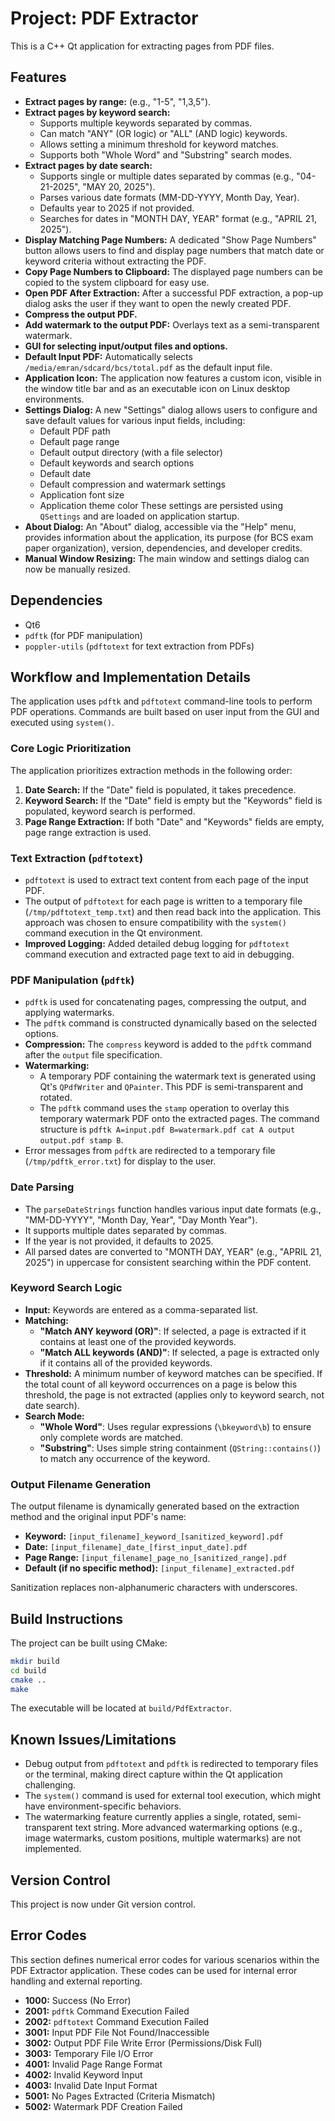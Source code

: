 # Project: PDF Extractor

This is a C++ Qt application for extracting pages from PDF files.

## Features

*   **Extract pages by range:** (e.g., "1-5", "1,3,5").
*   **Extract pages by keyword search:**
    *   Supports multiple keywords separated by commas.
    *   Can match "ANY" (OR logic) or "ALL" (AND logic) keywords.
    *   Allows setting a minimum threshold for keyword matches.
    *   Supports both "Whole Word" and "Substring" search modes.
*   **Extract pages by date search:**
    *   Supports single or multiple dates separated by commas (e.g., "04-21-2025", "MAY 20, 2025").
    *   Parses various date formats (MM-DD-YYYY, Month Day, Year).
    *   Defaults year to 2025 if not provided.
    *   Searches for dates in "MONTH DAY, YEAR" format (e.g., "APRIL 21, 2025").
*   **Display Matching Page Numbers:** A dedicated "Show Page Numbers" button allows users to find and display page numbers that match date or keyword criteria without extracting the PDF.
*   **Copy Page Numbers to Clipboard:** The displayed page numbers can be copied to the system clipboard for easy use.
*   **Open PDF After Extraction:** After a successful PDF extraction, a pop-up dialog asks the user if they want to open the newly created PDF.
*   **Compress the output PDF.**
*   **Add watermark to the output PDF:** Overlays text as a semi-transparent watermark.
*   **GUI for selecting input/output files and options.**
*   **Default Input PDF:** Automatically selects `/media/emran/sdcard/bcs/total.pdf` as the default input file.
*   **Application Icon:** The application now features a custom icon, visible in the window title bar and as an executable icon on Linux desktop environments.
*   **Settings Dialog:** A new "Settings" dialog allows users to configure and save default values for various input fields, including:
    *   Default PDF path
    *   Default page range
    *   Default output directory (with a file selector)
    *   Default keywords and search options
    *   Default date
    *   Default compression and watermark settings
    *   Application font size
    *   Application theme color
    These settings are persisted using `QSettings` and are loaded on application startup.
*   **About Dialog:** An "About" dialog, accessible via the "Help" menu, provides information about the application, its purpose (for BCS exam paper organization), version, dependencies, and developer credits.
*   **Manual Window Resizing:** The main window and settings dialog can now be manually resized.

## Dependencies

*   Qt6
*   `pdftk` (for PDF manipulation)
*   `poppler-utils` (`pdftotext` for text extraction from PDFs)

## Workflow and Implementation Details

The application uses `pdftk` and `pdftotext` command-line tools to perform PDF operations. Commands are built based on user input from the GUI and executed using `system()`.

### Core Logic Prioritization

The application prioritizes extraction methods in the following order:
1.  **Date Search:** If the "Date" field is populated, it takes precedence.
2.  **Keyword Search:** If the "Date" field is empty but the "Keywords" field is populated, keyword search is performed.
3.  **Page Range Extraction:** If both "Date" and "Keywords" fields are empty, page range extraction is used.

### Text Extraction (`pdftotext`)

*   `pdftotext` is used to extract text content from each page of the input PDF.
*   The output of `pdftotext` for each page is written to a temporary file (`/tmp/pdftotext_temp.txt`) and then read back into the application. This approach was chosen to ensure compatibility with the `system()` command execution in the Qt environment.
*   **Improved Logging:** Added detailed debug logging for `pdftotext` command execution and extracted page text to aid in debugging.

### PDF Manipulation (`pdftk`)

*   `pdftk` is used for concatenating pages, compressing the output, and applying watermarks.
*   The `pdftk` command is constructed dynamically based on the selected options.
*   **Compression:** The `compress` keyword is added to the `pdftk` command after the `output` file specification.
*   **Watermarking:**
    *   A temporary PDF containing the watermark text is generated using Qt's `QPdfWriter` and `QPainter`. This PDF is semi-transparent and rotated.
    *   The `pdftk` command uses the `stamp` operation to overlay this temporary watermark PDF onto the extracted pages. The command structure is `pdftk A=input.pdf B=watermark.pdf cat A output output.pdf stamp B`.
*   Error messages from `pdftk` are redirected to a temporary file (`/tmp/pdftk_error.txt`) for display to the user.

### Date Parsing

*   The `parseDateStrings` function handles various input date formats (e.g., "MM-DD-YYYY", "Month Day, Year", "Day Month Year").
*   It supports multiple dates separated by commas.
*   If the year is not provided, it defaults to 2025.
*   All parsed dates are converted to "MONTH DAY, YEAR" (e.g., "APRIL 21, 2025") in uppercase for consistent searching within the PDF content.

### Keyword Search Logic

*   **Input:** Keywords are entered as a comma-separated list.
*   **Matching:**
    *   **"Match ANY keyword (OR)"**: If selected, a page is extracted if it contains at least one of the provided keywords.
    *   **"Match ALL keywords (AND)"**: If selected, a page is extracted only if it contains all of the provided keywords.
*   **Threshold:** A minimum number of keyword matches can be specified. If the total count of all keyword occurrences on a page is below this threshold, the page is not extracted (applies only to keyword search, not date search).
*   **Search Mode:**
    *   **"Whole Word"**: Uses regular expressions (`\bkeyword\b`) to ensure only complete words are matched.
    *   **"Substring"**: Uses simple string containment (`QString::contains()`) to match any occurrence of the keyword.

### Output Filename Generation

The output filename is dynamically generated based on the extraction method and the original input PDF's name:
*   **Keyword:** `[input_filename]_keyword_[sanitized_keyword].pdf`
*   **Date:** `[input_filename]_date_[first_input_date].pdf`
*   **Page Range:** `[input_filename]_page_no_[sanitized_range].pdf`
*   **Default (if no specific method):** `[input_filename]_extracted.pdf`

Sanitization replaces non-alphanumeric characters with underscores.

## Build Instructions

The project can be built using CMake:

```bash
mkdir build
cd build
cmake ..
make
```

The executable will be located at `build/PdfExtractor`.

## Known Issues/Limitations

*   Debug output from `pdftotext` and `pdftk` is redirected to temporary files or the terminal, making direct capture within the Qt application challenging.
*   The `system()` command is used for external tool execution, which might have environment-specific behaviors.
*   The watermarking feature currently applies a single, rotated, semi-transparent text string. More advanced watermarking options (e.g., image watermarks, custom positions, multiple watermarks) are not implemented.

## Version Control

This project is now under Git version control.

## Error Codes

This section defines numerical error codes for various scenarios within the PDF Extractor application. These codes can be used for internal error handling and external reporting.

*   **1000:** Success (No Error)
*   **2001:** `pdftk` Command Execution Failed
*   **2002:** `pdftotext` Command Execution Failed
*   **3001:** Input PDF File Not Found/Inaccessible
*   **3002:** Output PDF File Write Error (Permissions/Disk Full)
*   **3003:** Temporary File I/O Error
*   **4001:** Invalid Page Range Format
*   **4002:** Invalid Keyword Input
*   **4003:** Invalid Date Input Format
*   **5001:** No Pages Extracted (Criteria Mismatch)
*   **5002:** Watermark PDF Creation Failed